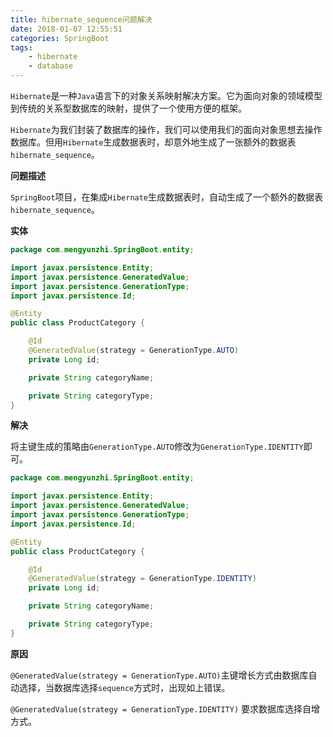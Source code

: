 ```yaml
---
title: hibernate_sequence问题解决
date: 2018-01-07 12:55:51
categories: SpringBoot
tags:
	- hibernate
	- database
---
```


`Hibernate`是一种`Java`语言下的对象关系映射解决方案。它为面向对象的领域模型到传统的关系型数据库的映射，提供了一个使用方便的框架。

`Hibernate`为我们封装了数据库的操作，我们可以使用我们的面向对象思想去操作数据库。但用`Hibernate`生成数据表时，却意外地生成了一张额外的数据表`hibernate_sequence`。

<!-- more -->

**问题描述**

`SpringBoot`项目，在集成`Hibernate`生成数据表时，自动生成了一个额外的数据表`hibernate_sequence`。

**实体**

```java
package com.mengyunzhi.SpringBoot.entity;

import javax.persistence.Entity;
import javax.persistence.GeneratedValue;
import javax.persistence.GenerationType;
import javax.persistence.Id;

@Entity
public class ProductCategory {

    @Id
    @GeneratedValue(strategy = GenerationType.AUTO)
    private Long id;

    private String categoryName;

    private String categoryType;
}
```

**解决**

将主键生成的策略由`GenerationType.AUTO`修改为`GenerationType.IDENTITY`即可。

```java
package com.mengyunzhi.SpringBoot.entity;

import javax.persistence.Entity;
import javax.persistence.GeneratedValue;
import javax.persistence.GenerationType;
import javax.persistence.Id;

@Entity
public class ProductCategory {

    @Id
    @GeneratedValue(strategy = GenerationType.IDENTITY)
    private Long id;

    private String categoryName;

    private String categoryType;
}
```

**原因**

`@GeneratedValue(strategy = GenerationType.AUTO)`主键增长方式由数据库自动选择，当数据库选择`sequence`方式时，出现如上错误。

`@GeneratedValue(strategy = GenerationType.IDENTITY)` 要求数据库选择自增方式。

